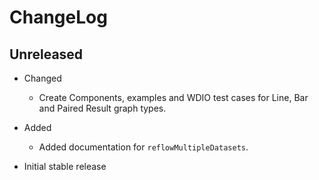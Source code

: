 # ChangeLog

## Unreleased

* Changed
  * Create Components, examples and WDIO test cases for Line, Bar and Paired Result graph types.
  
* Added
  * Added documentation for `reflowMultipleDatasets`.

* Initial stable release
